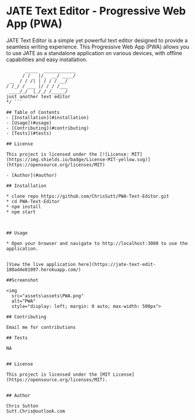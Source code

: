 # JATE Text Editor - Progressive Web App (PWA)

JATE Text Editor is a simple yet powerful text editor designed to provide a seamless writing experience. This Progressive Web App (PWA) allows you to use JATE as a standalone application on various devices, with offline capabilities and easy installation.

```/*
       _____  ____________
      / /   |/_  __/ ____/
 __  / / /| | / / / __/   
/ /_/ / ___ |/ / / /___   
 ____/_/  |_/_/ /_____/   
just another text editor
*/ ```

## Table of Contents
- [Installation](#installation)
- [Usage](#usage)
- [Contributing](#contributing)
- [Tests](#tests)

## License

This project is licensed under the [![License: MIT](https://img.shields.io/badge/License-MIT-yellow.svg)](https://opensource.org/licenses/MIT)
  
- [Author](#author)

## Installation

* clone repo https://github.com/ChrisSutt/PWA-Text-Editor.git
* cd PWA-Text-Editor
* npm install
* npm start



## Usage

* Open your browser and navigate to http://localhost:3000 to use the application.


[View the live application here](https://jate-text-edit-180ad4e81097.herokuapp.com/)

##Screenshot

<img
  src="assets\assets\PWA.png"
  alt="PWA"
  style="display: left; margin: 0 auto; max-width: 500px">

## Contributing

Email me for contributions

## Tests

NA


## License

This project is licensed under the [MIT License](https://opensource.org/licenses/MIT).
  

## Author

Chris Sutton
Sutt.Chris@outlook.com
